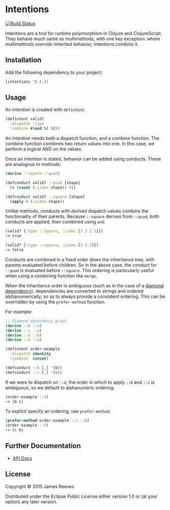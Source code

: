 # Intentions

[![Build Status](https://travis-ci.org/weavejester/intentions.svg?branch=master)](https://travis-ci.org/weavejester/intentions)

Intentions are a tool for runtime polymorphism in Clojure and
ClojureScript. They behave much same as multimethods, with one key
exception: where multimethods *override* inherited behavior,
intentions *combine* it.

## Installation

Add the following dependency to your project:

```clojure
[intentions "0.1.3]
```

## Usage

An intention is created with `defintent`:

```clojure
(defintent valid?
  :dispatch :type
  :combine #(and %1 %2))
```

An intention needs both a dispatch function, and a combine function.
The combine function combines two return values into one. In this
case, we perform a logical AND on the values.

Once an intention is stated, behavior can be added using conducts.
These are analogous to methods:

```clojure
(derive ::square ::quad)

(defconduct valid? ::quad [shape]
  (= (count (:sides shape)) 4))

(defconduct valid? ::square [shape]
  (apply = (:sides shape))
```

Unlike methods, conducts with derived dispatch values combine the
functionality of their parents. Because `::square` derives from
`::quad`, both conducts are applied, then combined using `and`:

```clojure
(valid? {:type ::square, :sides [2 2 2 2]})
-> true

(valid? {:type ::square, :sides [2 2 2]})
-> false
```

Conducts are combined in a fixed order down the inheritance tree, with
parents evaluated before children. So in the above case, the conduct
for `::quad` is evaluated before `::square`. This ordering is
particularly useful when using a combining function like `merge`.

When the inheritance order is ambiguous (such as in the case of a
[diamond dependency][1]), dependencies are converted to strings and
ordered alphanumerically, so as to always provide a consistent
ordering. This can be overridden by using the `prefer-method`
function.

For example:

```clojure
;; Diamond dependency graph
(derive ::b ::a)
(derive ::c ::a)
(derive ::d ::b)
(derive ::d ::a)

(defintent order-example
  :dispatch identity
  :combine  concat)

(defconduct ::b [_] '(b))
(defconduct ::c [_] '(c))
```

If we were to dispatch on `::d`, the order in which to apply `::b` and
`::c` is ambiguous, so we default to alphanumeric ordering:

```clojure
(order-example ::d)
-> (b c)
```

To explicit specify an ordering, use `prefer-method`:

```clojure
(prefer-method order-example ::c ::b)
(order-example ::d)
-> (c b)
```

[1]: https://en.wikipedia.org/wiki/Multiple_inheritance#The_diamond_problem

## Further Documentation

* [API Docs](https://weavejester.github.io/intentions/intentions.core.html)

## License

Copyright © 2015 James Reeves

Distributed under the Eclipse Public License either version 1.0 or (at
your option) any later version.
